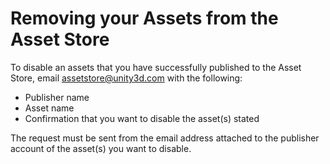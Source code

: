 Removing your Assets from the Asset Store
======================

To disable an assets that you have successfully published to the Asset Store, email [assetstore@unity3d.com](mailto:assetstore@unity3d.com) with the following:

* Publisher name
* Asset name
* Confirmation that you want to disable the asset(s) stated

The request must be sent from the email address attached to the publisher account of the asset(s) you want to disable.

